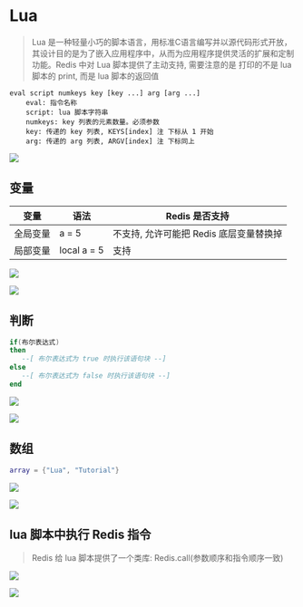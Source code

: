 # Lua

> Lua 是一种轻量小巧的脚本语言，用标准C语言编写并以源代码形式开放， 其设计目的是为了嵌入应用程序中，从而为应用程序提供灵活的扩展和定制功能。Redis 中对 Lua 脚本提供了主动支持, 需要注意的是 打印的不是 lua 脚本的 print, 而是 lua 脚本的返回值

```
eval script numkeys key [key ...] arg [arg ...]
	eval: 指令名称
	script: lua 脚本字符串
	numkeys: key 列表的元素数量。必须参数
	key: 传递的 key 列表, KEYS[index] 注 下标从 1 开始
	arg: 传递的 arg 列表, ARGV[index] 注 下标同上
```

![](https://oss.yiki.tech/img/202305032244868.png)

## 变量

| 变量     | 语法        | Redis 是否支持                          |
| -------- | ----------- | --------------------------------------- |
| 全局变量 | a = 5       | 不支持, 允许可能把 Redis 底层变量替换掉 |
| 局部变量 | local a = 5 | 支持                                    |

![](https://oss.yiki.tech/img/202305032245315.png)

![](https://oss.yiki.tech/img/202305032245799.png)

## 判断

```lua
if(布尔表达式)
then
   --[ 布尔表达式为 true 时执行该语句块 --]
else
   --[ 布尔表达式为 false 时执行该语句块 --]
end
```

![](https://oss.yiki.tech/img/202305032247710.png)

![](https://oss.yiki.tech/img/202305032250477.png)

## 数组

```lua
array = {"Lua", "Tutorial"}
```

![](https://oss.yiki.tech/img/202305032248887.png)

![](https://oss.yiki.tech/img/202305032251977.png)

## lua 脚本中执行 Redis 指令

> Redis 给 lua 脚本提供了一个类库: Redis.call(参数顺序和指令顺序一致)

![](https://oss.yiki.tech/img/202305032322687.png)

![](https://oss.yiki.tech/img/202305032328895.png)